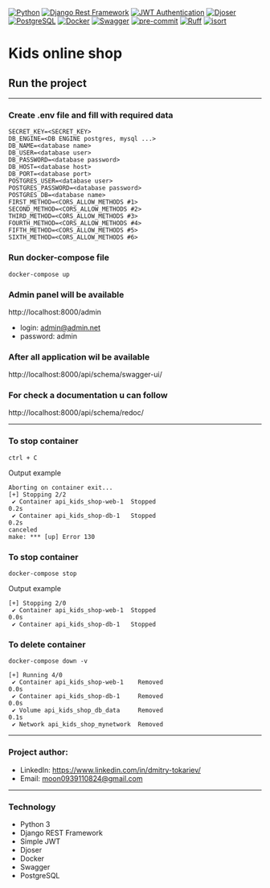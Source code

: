 [![Python](https://img.shields.io/badge/-Python-%233776AB?style=for-the-badge&logo=python&logoColor=white&labelColor=0a0a0a)](https://www.python.org/)
[![Django Rest Framework](https://img.shields.io/badge/-Django%20Rest%20Framework-%2300B96F?style=for-the-badge&logo=django&logoColor=white&labelColor=0a0a0a)](https://www.django-rest-framework.org/)
[![JWT Authentication](https://img.shields.io/badge/-JWT%20Authentication-%23FFB300?style=for-the-badge&logo=json-web-tokens&logoColor=white&labelColor=0a0a0a)](https://jwt.io/)
[![Djoser](https://img.shields.io/badge/-Djoser-%23365DFF?style=for-the-badge&logo=django&logoColor=white&labelColor=0a0a0a)](https://djoser.readthedocs.io/)
[![PostgreSQL](https://img.shields.io/badge/-PostgreSQL-%23316192?style=for-the-badge&logo=postgresql&logoColor=white&labelColor=0a0a0a)](https://www.postgresql.org/)
[![Docker](https://img.shields.io/badge/-Docker-%232496ED?style=for-the-badge&logo=docker&logoColor=white&labelColor=0a0a0a)](https://www.docker.com/)
[![Swagger](https://img.shields.io/badge/-Swagger-%2385EA2D?style=for-the-badge&logo=swagger&logoColor=white&labelColor=0a0a0a)](https://swagger.io/)
[![pre-commit](https://img.shields.io/badge/-pre--commit-yellow?style=for-the-badge&logo=pre-commit&logoColor=white&labelColor=0a0a0a)](https://pre-commit.com/)
[![Ruff](https://img.shields.io/badge/-Ruff-%23E10098?style=for-the-badge&logo=ruff&logoColor=white&labelColor=0a0a0a)](https://docs.astral.sh/ruff/)
[![isort](https://img.shields.io/badge/isort-enabled-brightgreen?style=for-the-badge&logo=isort&logoColor=white&labelColor=0a0a0a)](https://pycqa.github.io/isort/)


# Kids online shop

## Run the project
***

### Create .env file and fill with required data
```
SECRET_KEY=<SECRET_KEY>
DB_ENGINE=<DB ENGINE postgres, mysql ...>
DB_NAME=<database name>
DB_USER=<database user>
DB_PASSWORD=<database password>
DB_HOST=<database host>
DB_PORT=<database port>
POSTGRES_USER=<database user>
POSTGRES_PASSWORD=<database password>
POSTGRES_DB=<database name>
FIRST_METHOD=<CORS_ALLOW_METHODS #1>
SECOND_METHOD=<CORS_ALLOW_METHODS #2>
THIRD_METHOD=<CORS_ALLOW_METHODS #3>
FOURTH_METHOD=<CORS_ALLOW_METHODS #4>
FIFTH_METHOD=<CORS_ALLOW_METHODS #5>
SIXTH_METHOD=<CORS_ALLOW_METHODS #6>
```
### Run docker-compose file
```
docker-compose up
```
### Admin panel will be available

http://localhost:8000/admin

- login: admin@admin.net
- password: admin
### After all application wil be available

http://localhost:8000/api/schema/swagger-ui/

### For check a documentation u can follow
http://localhost:8000/api/schema/redoc/

***
### To stop container
```
ctrl + C
```
Output example
```
Aborting on container exit...
[+] Stopping 2/2
 ✔ Container api_kids_shop-web-1  Stopped                                                                                                                         0.2s
 ✔ Container api_kids_shop-db-1   Stopped                                                                                                                         0.2s
canceled
make: *** [up] Error 130
```
### To stop container
```
docker-compose stop
```
Output example
```
[+] Stopping 2/0
 ✔ Container api_kids_shop-web-1  Stopped                                                                                                                         0.0s
 ✔ Container api_kids_shop-db-1   Stopped
```
### To delete container
```
docker-compose down -v
```
```
[+] Running 4/0
 ✔ Container api_kids_shop-web-1    Removed                                                                                                                       0.0s
 ✔ Container api_kids_shop-db-1     Removed                                                                                                                       0.0s
 ✔ Volume api_kids_shop_db_data     Removed                                                                                                                       0.1s
 ✔ Network api_kids_shop_mynetwork  Removed
```
***
### Project author:
- LinkedIn: https://www.linkedin.com/in/dmitry-tokariev/
- Email: moon0939110824@gmail.com
***
### Technology

- Python 3
- Django REST Framework
- Simple JWT
- Djoser
- Docker
- Swagger
- PostgreSQL